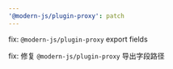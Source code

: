 ```yaml
---
'@modern-js/plugin-proxy': patch
---
```


fix: `@modern-js/plugin-proxy` export fields

fix: 修复 `@modern-js/plugin-proxy` 导出字段路径
